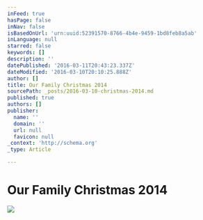 ```yaml
---
inFeed: true
hasPage: false
inNav: false
isBasedOnUrl: 'urn:uuid:52391570-8766-4b4e-9459-1bd8feb8a5ab'
inLanguage: null
starred: false
keywords: []
description: ''
datePublished: '2016-03-11T20:43:23.337Z'
dateModified: '2016-03-10T20:10:25.888Z'
author: []
title: Our Family Christmas 2014
sourcePath: _posts/2016-03-10-christmas-2014.md
published: true
authors: []
publisher:
  name: ''
  domain: ''
  url: null
  favicon: null
_context: 'http://schema.org'
_type: Article

---
```

# Our Family Christmas 2014
![](https://s3-us-west-2.amazonaws.com/the-grid-img/p/9b500822f9c1416bdf3065cbaf3d8b9d07fd1f7e.png)